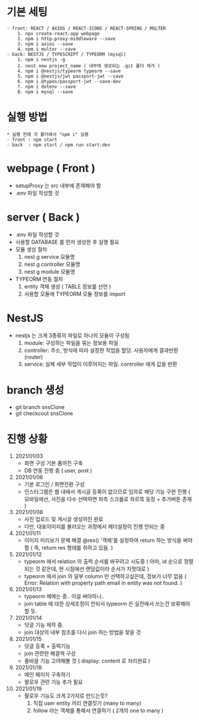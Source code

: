 # 기본 세팅
    - front: REACT / AXIOS / REACT-ICONS / REACT-SPRING / MULTER
        1. npx create-react-app webpage
        2. npm i http-proxy-middleware --save
        3. npm i axios --save
        4. npm i multer --save
    - back: NESTJS / TYPESCRIPT / TYPEORM (mysql)
        1. npm i nestjs -g
        2. nest new project_name ( 내부에 생성되는 .git 폴더 제거 )
        4. npm i @nestjs/typeorm typeorm --save
        5. npm i @nestjs/jwt passport-jwt --save
        6. npm i @types/passport-jwt --save-dev
        7. npm i dotenv --save
        8. npm i mysql --save
        
# 실행 방법
    * 실행 전에 각 폴더에서 "npm i" 실행 
    - front : npm start
    - back  : npm start / npm run start:dev

# webpage ( Front )
- setupProxy 는 src 내부에 존재해야 함
- .env 파일 작성할 것

# server ( Back )
- .env 파일 작성할 것
- 사용할 DATABASE 를 먼저 생성한 후 실행 필요
- 모듈 생성 절차
    1. nest g service 모듈명
    2. nest g controller 모듈명
    3. nest g module 모듈명
- TYPEORM 연동 절차
    1. entity 객체 생성 ( TABLE 정보를 선언 )
    2. 사용할 모듈에 TYPEORM 모듈 정보를 import

# NestJS
- nestjs 는 크게 3종류의 파일로 하나의 모듈이 구성됨
    1. module: 구성하는 파일을 묶는 정보용 파일
    2. controller: 주소, 방식에 따라 설정한 작업을 할당. 사용자에게 결과반환 (router)
    3. service: 실제 세부 작업이 이루어지는 파일. controller 에게 값을 반환

# branch 생성
- git branch snsClone
- git checkcout snsClone

# 진행 상황
1. 2021/01/03
    - 화면 구성 기본 폼까진 구축
    - DB 연동 진행 중 ( user, post )
2. 2021/01/06
    - 기본 로그인 / 화면전환 구성
    - 인스타그램은 웹 내에서 게시글 등록이 없으므로 임의로 해당 기능 구현 진행
      ( 모바일에선, 사진을 다수 선택하면 좌측 스크롤로 좌르륵 등장 + 추가버튼 존재 )
3. 2021/01/08
    - 사진 업로드 및 게시글 생성까진 완료
    - 다만, 대표이미지를 불러오는 과정에서 헤더설정이 진행 안되는 중
4. 2021/01/11
    - 이미지 미리보기 문제 해결
      @res() '객체'를 설정하여 return 하는 방식을 써야함
      ( 즉, return res 형태를 취하고 있음. )
5. 2021/01/12
    - typeorm 에서 relation 의 출력 순서를 바꾸려고 시도중 
      ( 아마, id 순으로 정렬되는 것 같은데, 현 시점에선 랜덤값이라 순서가 지멋대로 )
    - typeorm 에서 join 의 일부 column 만 선택하고싶은데, 정보가 너무 없음
      ( Error: Relation with property path email in entity was not found. )
6. 2021/01/13
    - typeorm 헤메는 중.. 이걸 써야하나..
    - join table 에 대한 상세조정이 안되서 typeorm 은 실전에서 쓰는건 보류해야할 듯.
7. 2021/01/14
    - 덧글 기능 제작 중.
    - join 대상의 내부 참조를 다시 join 하는 방법을 찾을 것
8. 2021/01/15
    - 덧글 등록 + 출력기능
    - join 관련한 해결책 구성
    - 줄바꿈 기능 고려해볼 것 ( display: content 로 처리완료 )
9. 2021/01/18
    - 메인 페이지 구축하기
    - 팔로우 관련 기능 추가 필요
10. 2021/01/19
    - 팔로우 기능도 크게 2가지로 만드는듯?
        1. 직접 user entity 끼리 연결짓기 (many to many)
        2. follow 라는 객체를 통해서 연결하기 ( 2개의 one to many )